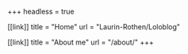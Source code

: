 +++
headless = true

[[link]]
title = "Home"
url = "Laurin-Rothen/Loloblog"

[[link]]
title = "About me"
url = "/about/"
+++
